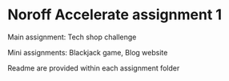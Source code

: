 # Noroff Accelerate assignment 1

Main assignment: Tech shop challenge

Mini assignments: Blackjack game, Blog website

Readme are provided within each assignment folder

